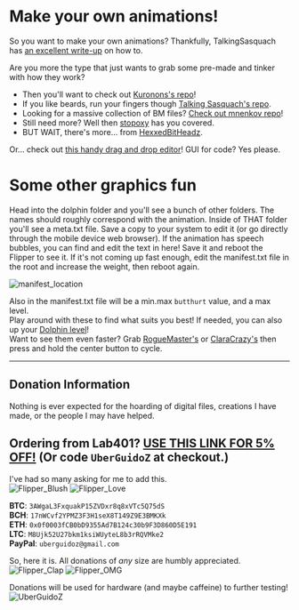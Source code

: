 # Make your own animations!

So you want to make your own animations? Thankfully, TalkingSasquach has [an excellent write-up](https://github.com/skizzophrenic/Talking-Sasquach) on how to.

Are you more the type that just wants to grab some pre-made and tinker with how they work?<br>
- Then you'll want to check out [Kuronons's repo](https://github.com/Kuronons/FZ_graphics)!
- If you like beards, run your fingers though [Talking Sasquach's repo](https://github.com/skizzophrenic/Talking-Sasquach).
- Looking for a massive collection of BM files? [Check out mnenkov repo](https://github.com/mnenkov/flipper-zero-animations)!
- Still need more? Well then [stopoxy](https://github.com/stopoxy/FZAnimations) has you covered.
- BUT WAIT, there's more... from [HexxedBitHeadz](https://github.com/HexxedBitHeadz/FlipperZeroWallpaper).

Or... check out [this handy drag and drop editor](https://ilin.pt/stuff/fui-editor/)! GUI for code? Yes please.

# Some other graphics fun
Head into the dolphin folder and you'll see a bunch of other folders. The names should roughly correspond with the animation. Inside of THAT folder you'll see a meta.txt file. Save a copy to your system to edit it (or go directly through the mobile device web browser). If the animation has speech bubbles, you can find and edit the text in here! Save it and reboot the Flipper to see it. If it's not coming up fast enough, edit the manifest.txt file in the root and increase the weight, then reboot again.

![manifest_location](https://user-images.githubusercontent.com/57457139/174727907-6547e3fc-fe2c-4968-be99-d6ff8279bda9.png)

Also in the manifest.txt file will be a min.max `butthurt` value, and a max level.<br>
Play around with these to find what suits you best! If needed, you can also up your [Dolphin level](https://github.com/UberGuidoZ/Flipper/tree/main/Dolphin_Level)!<br>
Want to see them even faster? Grab [RogueMaster's](https://github.com/RogueMaster/flipperzero-firmware-wPlugins/releases) or [ClaraCrazy's](https://github.com/ClaraCrazy/Flipper-Xtreme/releases) then press and hold the center button to cycle.

-----

## Donation Information

Nothing is ever expected for the hoarding of digital files, creations I have made, or the people I may have helped.

## Ordering from Lab401? [USE THIS LINK FOR 5% OFF!](https://lab401.com/r?id=vsmgoc) (Or code `UberGuidoZ` at checkout.)

I've had so many asking for me to add this.<br>
![Flipper_Blush](https://user-images.githubusercontent.com/57457139/183561666-4424a3cc-679b-4016-a368-24f7e7ad0a88.jpg) ![Flipper_Love](https://user-images.githubusercontent.com/57457139/183561692-381d37bd-264f-4c88-8877-e58d60d9be6e.jpg)

**BTC**: `3AWgaL3FxquakP15ZVDxr8q8xVTc5Q75dS`<br>
**BCH**: `17nWCvf2YPMZ3F3H1seX8T149Z9E3BMKXk`<br>
**ETH**: `0x0f0003fCB0bD9355Ad7B124c30b9F3D860D5E191`<br>
**LTC**: `M8Ujk52U27bkm1ksiWUyteL8b3rRQVMke2`<br>
**PayPal**: `uberguidoz@gmail.com`

So, here it is. All donations of *any* size are humbly appreciated.<br>
![Flipper_Clap](https://user-images.githubusercontent.com/57457139/183561789-2e853ede-8ef7-41e8-a67c-716225177e5d.jpg) ![Flipper_OMG](https://user-images.githubusercontent.com/57457139/183561787-e21bdc1e-b316-4e67-b327-5129503d0313.jpg)

Donations will be used for hardware (and maybe caffeine) to further testing!<br>
![UberGuidoZ](https://cdn.discordapp.com/emojis/1000632669622767686.gif)
